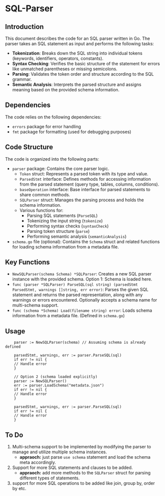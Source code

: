 # SQL-Parser

## Introduction

This document describes the code for an SQL parser written in Go. The parser takes an SQL statement as input and performs the following tasks:

- **Tokenization**: Breaks down the SQL string into individual tokens (keywords, identifiers, operators, constants).
- **Syntax Checking**: Verifies the basic structure of the statement for errors like unmatched parentheses or missing semicolons.
- **Parsing**: Validates the token order and structure according to the SQL grammar.
- **Semantic Analysis**: Interprets the parsed structure and assigns meaning based on the provided schema information.

## Dependencies

The code relies on the following dependencies:

- `errors` package for error handling
- `fmt` package for formatting (used for debugging purposes)

## Code Structure

The code is organized into the following parts:

- `parser` package: Contains the core parser logic.
    - `Token` struct: Represents a parsed token with its type and value.
    - `ParsedStmt` interface: Defines methods for accessing information from the parsed statement (query type, tables, columns, conditions).
    - `baseOperation` interface: Base interface for parsed statements to share common methods.
    - `SQLParser` struct: Manages the parsing process and holds the schema information.
    - Various functions for:
        - Parsing SQL statements (`ParseSQL`)
        - Tokenizing the input string (`tokenize`)
        - Performing syntax checks (`syntaxCheck`)
        - Parsing token structure (`parse`)
        - Performing semantic analysis (`semanticAnalysis`)
- `schema.go` file (optional): Contains the `Schema` struct and related functions for loading schema information from a metadata file.

## Key Functions

- `NewSQLParser(schema Schema) *SQLParser`: Creates a new SQL parser instance with the provided schema. Option 1: Schema is loaded here.
- `func (parser *SQLParser) ParseSQL(sql string) (parsedStmt ParsedStmt, warnings []string, err error)`: Parses the given SQL statement and returns the parsed representation, along with any warnings or errors encountered. Optionally accepts a schema name for multi-schema support.
- `func (schema *Schema) Load(filename string) error`: Loads schema information from a metadata file. (Defined in `schema.go`)

## Usage
``` // Option 1 (schema loaded in constructor)
    parser := NewSQLParser(schema) // Assuming schema is already defined

    parsedStmt, warnings, err := parser.ParseSQL(sql)
    if err != nil {
    // Handle error
    }

    // Option 2 (schema loaded explicitly)
    parser := NewSQLParser()
    err := parser.LoadSchema("metadata.json")
    if err != nil {
    // Handle error
    }

    parsedStmt, warnings, err := parser.ParseSQL(sql)
    if err != nil {
    // Handle error
    }
```


## To Do
1. Multi-schema support to be implemented by modifying the parser to manage and utilize multiple schema instances.
    - **appraoch:** just parse `use schema` statement and load the schema meta accordingly.
2. Support for more SQL statements and clauses to be added.
    - **appraoch:** add more methods to the `SQLParser` struct for parsing different types of statements.
3. support for more SQL operations to be added like join, group by, order by etc.

